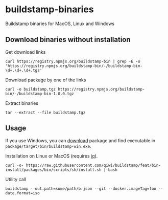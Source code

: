 # buildstamp-binaries
Buildstamp binaries for MacOS, Linux and Windows

## Download binaries without installation
Get download links
```shell script
curl https://registry.npmjs.org/buildstamp-bin | grep -E -o 'https://registry.npmjs.org/buildstamp-bin/-/buildstamp-bin-\d+.\d+.\d+.tgz'
```
Download package by one of the links
```shell script
curl -o buildstamp.tgz https://registry.npmjs.org/buildstamp-bin/-/buildstamp-bin-1.0.0.tgz
```
Extract binaries
```shell script
tar --extract --file buildstamp.tgz
```

## Usage
If you use Windows, you can [download](#download-binaries-without-installation) package and find executable in `package/target/bin/buildstamp-win.exe`.

Installation on Linux or MacOS (requires [jq](https://github.com/stedolan/jq)).
```shell script
curl -o- https://raw.githubusercontent.com/qiwi/buildstamp/feat/bin-install/packages/bin/scripts/sh/install.sh | bash
```
Utility call
```shell script
buildstamp --out.path=some/path/b.json --git --docker.imageTag=foo --date.format=iso
```
